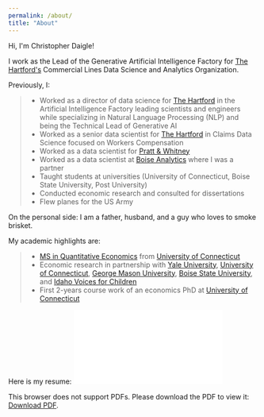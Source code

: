 ```yaml
---
permalink: /about/
title: "About"
---
```


Hi, I'm Christopher Daigle!

I work as the Lead of the Generative Artificial Intelligence Factory for [The Hartford's](https://www.thehartford.com) Commercial Lines Data Science and Analytics Organization.

Previously, I:
> * Worked as a director of data science for [The Hartford](https://www.thehartford.com) in the Artificial Intelligence Factory leading scientists and engineers while specializing in Natural Language Processing (NLP) and being the Technical Lead of Generative AI
> * Worked as a senior data scientist for [The Hartford](https://www.thehartford.com) in Claims Data Science focused on Workers Compensation
> * Worked as a data scientist for [Pratt & Whitney](https://prattwhitney.com/en)
> * Worked as a data scientist at [Boise Analytics](https://medium.com/cam-crow/bye-bye-boise-analytics-7bdc8aad36f9) where I was a partner
> * Taught students at universities (University of Connecticut, Boise State University, Post University)
> * Conducted economic research and consulted for dissertations
> * Flew planes for the US Army

On the personal side: I am a father, husband, and a guy who loves to smoke brisket.

My academic highlights are:
> * [MS in Quantitative Economics](https://msqe.econ.uconn.edu) from [University of Connecticut](https://uconn.edu)
> * Economic research in partnership with [Yale University](https://www.yale.edu), [University of Connecticut](https://uconn.edu), [George Mason University](https://www2.gmu.edu), [Boise State University](https://www.boisestate.edu), and [Idaho Voices for Children](https://www.idahovoices.org)
> * First 2-years course work of an economics PhD at [University of Connecticut](https://uconn.edu)

Here is my resume:
<object data="/assets/docs/240418.pdf" type="application/pdf" width="400px" height="550px">
    <embed src="/assets/docs/240418.pdf">
        <p>This browser does not support PDFs. Please download the PDF to view it: <a href="/assets/docs/240228.pdf">Download PDF</a>.</p>
    </embed>
</object>
